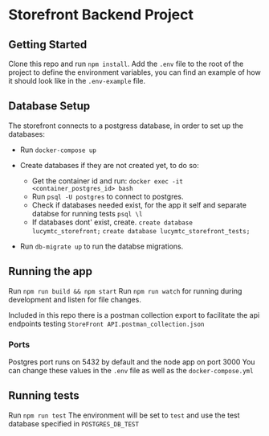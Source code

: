 # Storefront Backend Project

## Getting Started

Clone this repo and run `npm install`. 
Add the `.env` file to the root of the project to define the environment variables, you can find an example of how it should look like in the 
`.env-example` file.

## Database Setup
The storefront connects to a postgress database, in order to set up the databases:
- Run `docker-compose up`
- Create databases if they are not created yet, to do so:
    - Get the container id and run:
    `docker exec -it <container_postgres_id> bash`
    - Run `psql -U postgres` to connect to postgres.
    - Check if databases needed exist, for the app it self and separate databse for running tests `psql \l`
    - If databases dont' exist, create.
        `create database lucymtc_storefront;`
        `create database lucymtc_storefront_tests;`

- Run `db-migrate up` to run the databse migrations.

## Running the app
Run `npm run build && npm start`
Run `npm run watch` for running during development and listen for file changes.

Included in this repo there is a postman collection export to facilitate the api endpoints testing `StoreFront API.postman_collection.json`

### Ports
Postgres port runs on 5432 by default and the node app on port 3000
You can change these values in the `.env` file as well as the `docker-compose.yml`

## Running tests
Run `npm run test`
The environment will be set to `test` and use the test database specified in `POSTGRES_DB_TEST`
